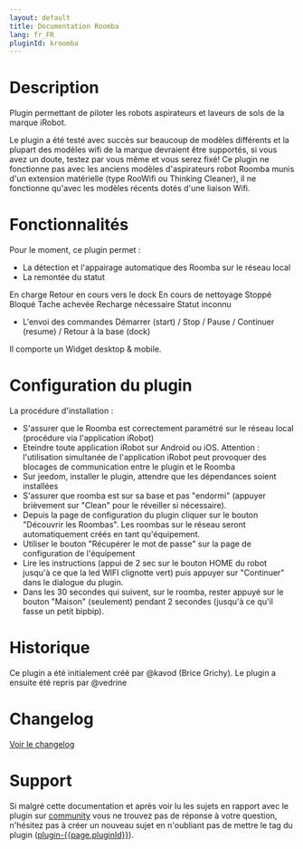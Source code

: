 ```yaml
---
layout: default
title: Documentation Roomba
lang: fr_FR
pluginId: kroomba
---
```


# Description

Plugin permettant de piloter les robots aspirateurs et laveurs de sols de la marque iRobot.

Le plugin a été testé avec succès sur beaucoup de modèles différents et la plupart des modèles wifi de la marque devraient être supportés, si vous avez un doute, testez par vous même et vous serez fixé!
Ce plugin ne fonctionne pas avec les anciens modèles d'aspirateurs robot Roomba munis d'un extension matérielle (type RooWifi ou Thinking Cleaner), il ne fonctionne qu'avec les modèles récents dotés d'une liaison Wifi.

# Fonctionnalités

Pour le moment, ce plugin permet :

- La détection et l'appairage automatique des Roomba sur le réseau local
- La remontée du statut

En charge
Retour en cours vers le dock
En cours de nettoyage
Stoppé
Bloqué
Tache achevée
Recharge nécessaire
Statut inconnu

- L'envoi des commandes Démarrer (start) / Stop / Pause / Continuer (resume) / Retour à la base (dock)

Il comporte un Widget desktop & mobile.

# Configuration du plugin

La procédure d'installation :

- S'assurer que le Roomba est correctement paramétré sur le réseau local (procédure via l'application iRobot)
- Eteindre toute application iRobot sur Android ou iOS. Attention : l'utilisation simultanée de l'application iRobot peut provoquer des blocages de communication entre le plugin et le Roomba
- Sur jeedom, installer le plugin, attendre que les dépendances soient installées
- S'assurer que roomba est sur sa base et pas "endormi" (appuyer brièvement sur "Clean" pour le réveiller si nécessaire).
- Depuis la page de configuration du plugin cliquer sur le bouton "Découvrir les Roombas". Les roombas sur le réseau seront automatiquement créés en tant qu'équipement.
- Utiliser le bouton "Récupérer le mot de passe" sur la page de configuration de l'équipement
- Lire les instructions (appui de 2 sec sur le bouton HOME du robot jusqu'à ce que la led WIFI clignotte vert) puis appuyer sur "Continuer" dans le dialogue du plugin.
- Dans les 30 secondes qui suivent, sur le roomba, rester appuyé sur le bouton "Maison" (seulement) pendant 2 secondes (jusqu'à ce qu'il fasse un petit bipbip).

# Historique

Ce plugin a été initialement créé par @kavod (Brice Grichy).
Le plugin a ensuite été repris par @vedrine

# Changelog

[Voir le changelog](./changelog)

# Support

Si malgré cette documentation et après voir lu les sujets en rapport avec le plugin sur [community]({{site.forum}}/tags/plugin-{{page.pluginId}}) vous ne trouvez pas de réponse à votre question, n'hésitez pas à créer un nouveau sujet en n'oubliant pas de mettre le tag du plugin ([plugin-{{page.pluginId}}]({{site.forum}}/tags/plugin-{{page.pluginId}})).
